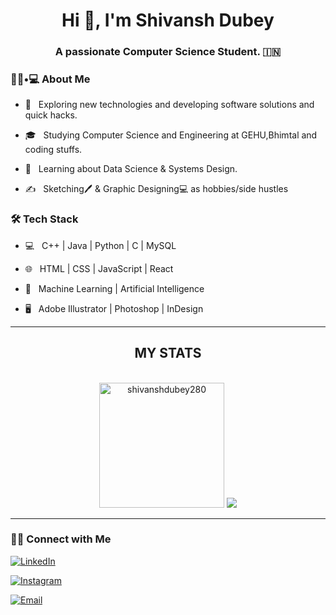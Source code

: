 
<h1 align="center">Hi 👋, I'm Shivansh Dubey</h1>
<h3 align="center">A passionate Computer Science Student. 🇮🇳</h3>


<h3> 👨🏻•💻 About Me </h3>

- 🤔 &nbsp; Exploring new technologies and developing software solutions and quick hacks.

- 🎓 &nbsp; Studying Computer Science and Engineering at GEHU,Bhimtal and coding stuffs.

- 🌱 &nbsp; Learning about Data Science & Systems Design.

- ✍️ &nbsp; Sketching🖊 & Graphic Designing💻 as hobbies/side hustles 


<h3>🛠 Tech Stack</h3>

- 💻 &nbsp; C++ | Java | Python | C | MySQL

- 🌐 &nbsp; HTML | CSS | JavaScript | React

- 🔧 &nbsp;  Machine Learning | Artificial Intelligence

- 🖥 &nbsp; Adobe Illustrator | Photoshop | InDesign


<hr/>
<h2 align="center">MY STATS</h2>
<br/>
<div class="images" align="center">
  <img  src="https://github-readme-stats.vercel.app/api/top-langs?username=shivanshdubey280&show_icons=true&locale=en&layout=compact&theme=dark" alt="shivanshdubey280" height="200">
<!--   <img  src="https://github-readme-stats.vercel.app/api?username=jazzminegarg&show_icons=true&locale=en&theme=dark" alt="jazzminegarg" height="200"> -->
<a href="https://git.io/streak-stats"><img src="https://streak-stats.demolab.com?user=shivanshdubey280"/></a></div>

<hr/>



<h3> 🤝🏻 Connect with Me </h3>

<p align="center">
  
<a href="https://www.linkedin.com/in/shivanshdubeyy/"><img alt="LinkedIn" src="https://img.shields.io/badge/LinkedIn-Shivansh%20Dubey-blue?style=flat-square&logo=linkedin"></a>

<a href="https://www.instagram.com/shivanshdubeyy/"><img alt="Instagram" src="https://img.shields.io/badge/Instagram-shivanshbdueyy-black?style=flat-square&logo=instagram"></a>

<a href="mailto:shivanshdubey280@gmail.com"><img alt="Email" src="https://img.shields.io/badge/Email-shivanshdubey280@gmail.com-blue?style=flat-square&logo=gmail"></a>

</p>

